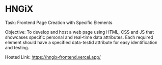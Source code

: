 # HNGiX

Task: 
Frontend Page Creation with Specific Elements

Objective: 
To develop and host a web page using HTML, CSS and JS that showcases specific personal and real-time data attributes. 
Each required element should have a specified data-testid attribute for easy identification and testing.

Hosted Link:
https://hngix-frontend.vercel.app/
